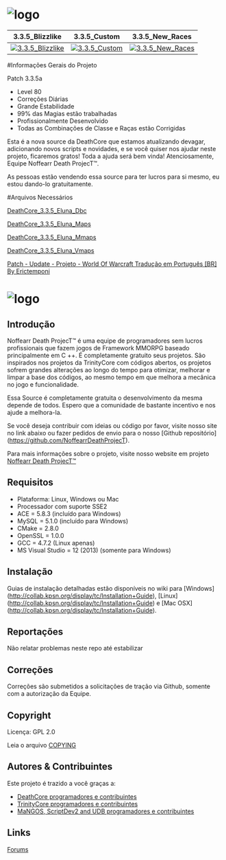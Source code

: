 # ![logo](http://image.prntscr.com/image/dffc0e5a99254df3abac824d6c7a3617.png)

3.3.5_Blizzlike | 3.3.5_Custom | 3.3.5_New_Races
:------------: | :------------: | :------------:
| [![3.3.5_Blizzlike](https://travis-ci.org/NoffearrDeathProjecT/DeathCore_3.3.5_Eluna.svg?branch=3.3.5_Blizzlike)](https://travis-ci.org/NoffearrDeathProjecT/DeathCore_3.3.5_Eluna)| [![3.3.5_Custom](https://travis-ci.org/NoffearrDeathProjecT/DeathCore_3.3.5_Eluna.svg?branch=3.3.5_Custom)](https://travis-ci.org/NoffearrDeathProjecT/DeathCore_3.3.5_Eluna)| [![3.3.5_New_Races](https://travis-ci.org/NoffearrDeathProjecT/DeathCore_3.3.5_Eluna.svg?branch=3.3.5_New_Races)](https://travis-ci.org/NoffearrDeathProjecT/DeathCore_3.3.5_Eluna)

#Informações Gerais do Projeto

Patch 3.3.5a

- Level 80
- Correções Diárias
- Grande Estabilidade
- 99% das Magias estão trabalhadas
- Profissionalmente Desenvolvido
- Todas as Combinações de Classe e Raças estão Corrigidas

Esta é a nova source da DeathCore que estamos atualizando devagar, adicionando novos scripts e novidades, e se você quiser nos ajudar neste projeto, ficaremos gratos! Toda a ajuda será bem vinda! Atenciosamente, Equipe Noffearr Death ProjecT™.

As pessoas estão vendendo essa source para ter lucros para si mesmo, eu estou dando-lo gratuitamente.

#Arquivos Necessários

[DeathCore_3.3.5_Eluna_Dbc](https://mega.nz/#!5pYikT5D!AOYwZq2VzMDukokB0QrrMnJGbi3ZAy8ybMy6C7csx9E)

[DeathCore_3.3.5_Eluna_Maps](https://mega.nz/#!FlA2AK7Y!94ILwR7_addT30TdjbSHxhWp8WxZSGcVoZquxzk_H-c)

[DeathCore_3.3.5_Eluna_Mmaps](https://mega.nz/#!MghVkTaC!FKKaXmP0hRLutDCrbzlkkLTvC9MmB-zHzUtnuHNHw3c)

[DeathCore_3.3.5_Eluna_Vmaps](https://mega.nz/#!Z9oBGYZT!1hLhIfXv4zA97NO0BP4i9bOvhnki0cfSB1c96-oxnKw)

[Patch - Update - Projeto - World Of Warcraft Tradução em Português [BR] By Erictemponi](https://mega.nz/#!QtoRBQQI!Ze4p0YKkzZUGvHSUWW6zteuteMOZFH3g7_wmDlS1xm4)


# ![logo](http://i.imgur.com/Ues1gtC.png)


## Introdução

Noffearr Death ProjecT™ é uma equipe de programadores sem lucros profissionais que fazem jogos de Framework MMORPG baseado principalmente em C ++. É completamente gratuito seus projetos. São inspirados nos projetos da TrinityCore com códigos abertos, os projetos sofrem grandes alterações ao longo do tempo para otimizar, melhorar e limpar a base dos códigos, ao mesmo tempo em que melhora a mecânica no jogo e funcionalidade. 

Essa Source é completamente gratuita o desenvolvimento da mesma depende de todos. Espero que a comunidade de bastante incentivo e nos ajude a melhora-la.

Se você deseja contribuir com ideias ou código por favor, visite nosso site no link abaixo ou fazer pedidos de envio para o nosso [Github repositório] (https://github.com/NoffearrDeathProjecT). 

Para mais informações sobre o projeto, visite nosso website em projeto [Noffearr Death ProjecT™](http://noffearrdeathproject.net)


## Requisitos

+ Plataforma: Linux, Windows ou Mac 
+ Processador com suporte SSE2 
+ ACE = 5.8.3 (incluído para Windows) 
+ MySQL = 5.1.0 (incluído para Windows) 
+ CMake = 2.8.0 
+ OpenSSL = 1.0.0 
+ GCC = 4.7.2 (Linux apenas) 
+ MS Visual Studio = 12 (2013) (somente para Windows)

## Instalação

Guias de instalação detalhadas estão disponíveis no wiki para 
[Windows] (http://collab.kpsn.org/display/tc/Installation+Guide), 
[Linux] (http://collab.kpsn.org/display/tc/Installation+Guide) e 
[Mac OSX] (http://collab.kpsn.org/display/tc/Installation+Guide).

## Reportações

Não relatar problemas neste repo até estabilizar

## Correções

Correções são submetidos a solicitações de tração via Github, somente com a autorização da Equipe.

## Copyright

Licença: GPL 2.0

Leia o arquivo [COPYING](https://github.com/TrinityCore/TrinityCore/blob/3.3.5/COPYING)


## Autores &amp; Contribuintes

Este projeto é trazido a você graças a:

- [DeathCore programadores e contribuintes](https://github.com/NoffearrDeathProjecT/DeathCore_3.3.5_Eluna/graphs/contributors)
- [TrinityCore programadores e contribuintes](https://github.com/TrinityCore/TrinityCore/blob/3.3.5/THANKS)
- [MaNGOS, ScriptDev2 and UDB programadores e contribuintes](https://github.com/cmangos/mangos-wotlk/blob/master/AUTHORS.md)


## Links

[Forums](http://www.noffearrdeathproject.net)
